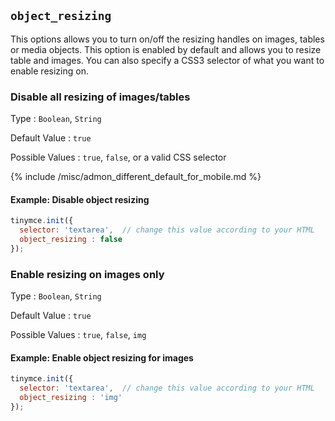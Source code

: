 ## `object_resizing`

This options allows you to turn on/off the resizing handles on images, tables or media objects. This option is enabled by default and allows you to resize table and images. You can also specify a CSS3 selector of what you want to enable resizing on.

### Disable all resizing of images/tables

Type
: `Boolean`, `String`

Default Value
: `true`

Possible Values
: `true`, `false`, or a valid CSS selector

{% include /misc/admon_different_default_for_mobile.md %}

#### Example: Disable object resizing

```js
tinymce.init({
  selector: 'textarea',  // change this value according to your HTML
  object_resizing : false
});
```

### Enable resizing on images only

Type
: `Boolean`, `String`

Default Value
: `true`

Possible Values
: `true`, `false`, `img`

#### Example: Enable object resizing for images

```js
tinymce.init({
  selector: 'textarea',  // change this value according to your HTML
  object_resizing : 'img'
});
```
